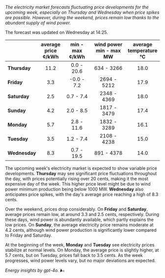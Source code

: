 *The electricity market forecasts fluctuating price developments for the upcoming week, especially on Thursday and Wednesday when price spikes are possible. However, during the weekend, prices remain low thanks to the abundant supply of wind power.*

The forecast was updated on Wednesday at 14:25.

|             | average<br>price<br>¢/kWh | min - max<br>¢/kWh | wind power<br>min - max<br>MW | average<br>temperature<br>°C |
|:-------------|:----------------:|:----------------:|:-------------:|:-------------:|
| **Thursday**  |       11.2       |     0.0 - 20.6   |    634 - 3266 |      18.0     |
| **Friday**|        3.3       |    -0.0 - 7.2    |    2694 - 5212|      17.9     |
| **Saturday** |        2.5       |     0.7 - 7.4    |    2348 - 4369|      18.0     |
| **Sunday**|        4.2       |     2.0 - 8.5    |    1817 - 3479|      17.4     |
| **Monday**|        5.7       |     2.8 - 11.6   |    1832 - 3289|      16.1     |
| **Tuesday**  |        3.5       |     1.2 - 7.4    |    2108 - 4238|      15.0     |
| **Wednesday** |     8.3       |     0.7 - 19.5   |    891 - 4378 |      14.0     |

The upcoming week's electricity market is expected to show variable price developments. **Thursday** may see significant price fluctuations throughout the day, with prices potentially rising over 20 cents, making it the most expensive day of the week. This higher price level might be due to wind power minimum production being below 1000 MW. **Wednesday** also anticipates price spikes, with the day's average price reaching a high of 8.3 cents.

Over the weekend, prices drop considerably. On **Friday** and **Saturday**, average prices remain low, at around 3.3 and 2.5 cents, respectively. During these days, wind power is abundantly available, which partly explains the low prices. On **Sunday**, the average electricity price remains moderate at 4.2 cents, although wind power production is significantly lower compared to Friday and Saturday.

At the beginning of the week, **Monday** and **Tuesday** see electricity prices stabilize at normal levels. On Monday, the average price is slightly higher, at 5.7 cents, but on Tuesday, prices fall back to 3.5 cents. As the week progresses, wind power levels vary, but no major deviations are expected.

*Energy insights by gpt-4o.* 🌬️
